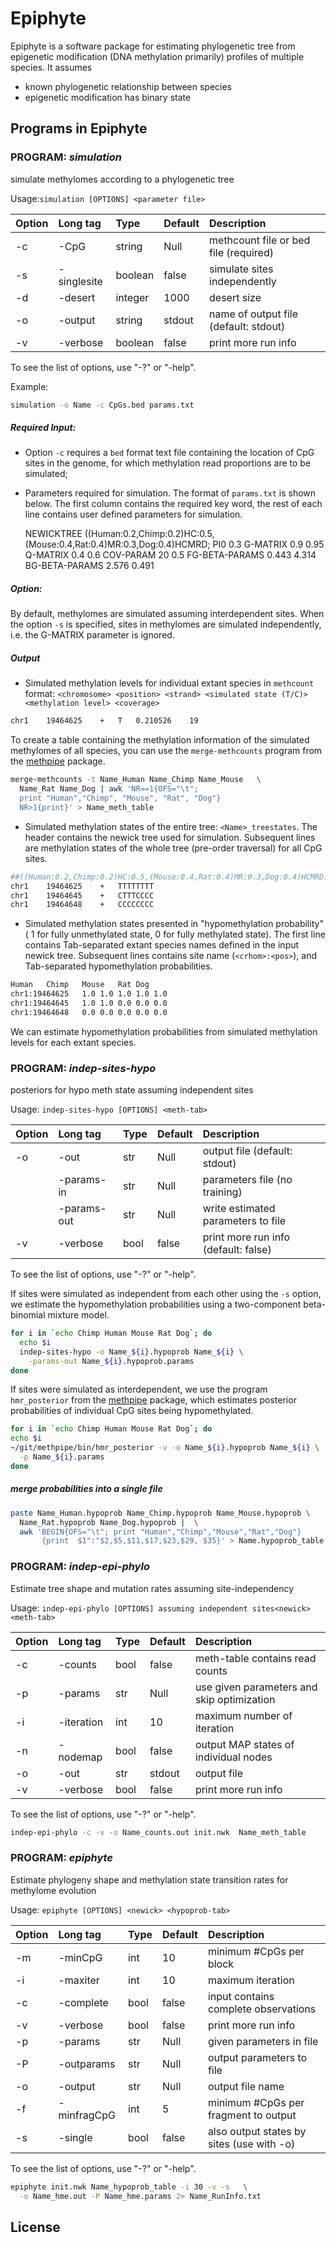 # Epiphyte

Epiphyte is a software package for estimating phylogenetic tree from epigenetic modification (DNA methylation primarily) profiles of multiple species. It assumes

  - known phylogenetic relationship between species
  - epigenetic modification has binary state

## Programs in Epiphyte

### PROGRAM: *simulation*
simulate methylomes according to a phylogenetic tree

Usage:`simulation [OPTIONS] <parameter file>`

|Option| Long tag   | Type   | Default | Description |
| ---- | :--------- |:-------| :-------| :---------- |
| -c   | -CpG       | string | Null    | methcount file or bed file (required) |
| -s   | -singlesite|boolean | false   | simulate sites independently |
| -d   | -desert    |integer | 1000    | desert size|
| -o   | -output    |string  | stdout    | name of output file (default: stdout)|
| -v   | -verbose   |boolean | false   | print more run info |

To see the list of options, use "-?" or "-help".

Example:
```sh
simulation -o Name -c CpGs.bed params.txt
```
##### Required Input:
 - Option `-c` requires a `bed` format text file containing the location of CpG
 sites in the genome, for which methylation read proportions are to be simulated;
 - Parameters required for simulation. The format of `params.txt` is shown
 below. The first column contains the required key word, the rest of each line
 contains user defined parameters for simulation.


    NEWICKTREE  ((Human:0.2,Chimp:0.2)HC:0.5,(Mouse:0.4,Rat:0.4)MR:0.3,Dog:0.4)HCMRD;
    PI0	0.3
    G-MATRIX  0.9 0.95
    Q-MATRIX  0.4 0.6
    COV-PARAM 20  0.5
    FG-BETA-PARAMS  0.443 4.314
    BG-BETA-PARAMS  2.576 0.491

##### Option:

By default, methylomes are simulated assuming interdependent sites. When the
option `-s` is specified, sites in methylomes are simulated independently,
i.e. the G-MATRIX parameter is ignored.

##### Output
- Simulated methylation levels for individual extant species in `methcount`
format: ``<chromosome> <position> <strand> <simulated state (T/C)>
<methylation level> <coverage>``
```sh    
chr1	19464625	+	T	0.210526	19
```
To create a table containing the methylation information of the simulated
methylomes of all species, you can use the `merge-methcounts` program from the
[methpipe] package.
```sh
merge-methcounts -t Name_Human Name_Chimp Name_Mouse   \
  Name_Rat Name_Dog | awk 'NR==1{OFS="\t";
  print "Human","Chimp", "Mouse", "Rat", "Dog"}
  NR>1{print}' > Name_meth_table
```
- Simulated methylation states of the entire tree: ``<Name>_treestates``. The
header contains the newick tree used for simulation. Subsequent lines are
methylation states of the whole tree (pre-order traversal) for all CpG sites.
```sh
##((Human:0.2,Chimp:0.2)HC:0.5,(Mouse:0.4,Rat:0.4)MR:0.3,Dog:0.4)HCMRD:0;
chr1	19464625	+	TTTTTTTT
chr1	19464645	+	CTTTCCCC
chr1	19464648	+	CCCCCCCC
```

- Simulated methylation states presented in "hypomethylation probability" (
1 for fully unmethylated state, 0 for fully methylated state). The first line
contains Tab-separated extant species names defined in the input newick tree.
Subsequent lines contains site name (`<crhom>:<pos>`), and Tab-separated
hypomethylation probabilities.
```sh
Human	Chimp	Mouse	Rat	Dog
chr1:19464625	1.0	1.0	1.0	1.0	1.0
chr1:19464645	1.0	1.0	0.0	0.0	0.0
chr1:19464648	0.0	0.0	0.0	0.0	0.0
```


We can estimate hypomethylation probabilities from simulated methylation levels
for each extant species.
### PROGRAM: *indep-sites-hypo*
posteriors for hypo meth state assuming independent sites

Usage: ```indep-sites-hypo [OPTIONS] <meth-tab>```


|Option| Long tag   | Type    | Default | Description |
| ---- | :--------- |:--------| :-------| :---------- |
| -o   | -out       |str  | Null    | output file (default: stdout) |
|      | -params-in |str   | Null    | parameters file (no training) |
|      | -params-out|str   | Null    | write estimated parameters to file |
| -v   | -verbose   |bool  | false   | print more run info (default: false) |

To see the list of options, use "-?" or "-help".


If sites were simulated as independent from each other using the `-s` option,
we estimate the hypomethylation probabilities using a two-component
beta-binomial mixture model.
```sh
for i in `echo Chimp Human Mouse Rat Dog`; do
  echo $i
  indep-sites-hypo -o Name_${i}.hypoprob Name_${i} \
    -params-out Name_${i}.hypoprob.params
done
```

If sites were simulated as interdependent, we use the program `hmr_posterior`
from the [methpipe] package, which estimates posterior probabilities of
individual CpG sites being hypomethylated.
```sh
for i in `echo Chimp Human Mouse Rat Dog`; do
echo $i
~/git/methpipe/bin/hmr_posterior -v -o Name_${i}.hypoprob Name_${i} \
  -p Name_${i}.params
done
```

##### merge probabilities into a single file
```sh
paste Name_Human.hypoprob Name_Chimp.hypoprob Name_Mouse.hypoprob \
  Name_Rat.hypoprob Name_Dog.hypoprob |  \
  awk 'BEGIN{OFS="\t"; print "Human","Chimp","Mouse","Rat","Dog"}
       {print  $1":"$2,$5,$11,$17,$23,$29, $35}' > Name.hypoprob_table
```


### PROGRAM: *indep-epi-phylo*

Estimate tree shape and mutation rates assuming site-independency

Usage: ``indep-epi-phylo [OPTIONS] assuming independent sites<newick> <meth-tab>``

|Option| Long tag    | Type| Default | Description |
| ---- | :---------- |:----| :-------| :---------- |  
| -c   | -counts    | bool | false   | meth-table contains read counts |
| -p   | -params    | str  | Null    | use given parameters and skip optimization |
|  -i  | -iteration | int | 10      | maximum number of iteration  
|  -n  | -nodemap   | bool | false   | output MAP states of individual nodes|
|  -o  | -out       | str  | stdout  | output file |
|  -v  | -verbose   | bool | false   | print more run info |

To see the list of options, use "-?" or "-help".


```sh
indep-epi-phylo -c -v -o Name_counts.out init.nwk  Name_meth_table
```

### PROGRAM: *epiphyte*
Estimate phylogeny shape and methylation state transition rates for methylome
evolution

Usage: ``epiphyte [OPTIONS] <newick> <hypoprob-tab>``

|Option| Long tag    | Type| Default | Description |
| ---- | :---------- |:---- | :-------| :---------- |  
|  -m  | -minCpG     |int | 10 | minimum #CpGs per block|
|  -i  | -maxiter    |int  | 10 | maximum iteration|
|  -c  | -complete   |bool | false| input contains complete observations |
|  -v  | -verbose    |bool | false | print more run info |
|  -p  | -params     |str  | Null  | given parameters in file |
|  -P  | -outparams  |str  | Null  | output parameters to file |
|  -o  | -output     |str  | Null  | output file name |
|  -f  | -minfragCpG |int  | 5 | minimum #CpGs per fragment to output   |
|  -s  | -single     |bool | false | also output states by sites (use with -o)|

To see the list of options, use "-?" or "-help".

```sh
epiphyte init.nwk Name_hypoprob_table -i 30 -v -s   \
  -o Name_hme.out -P Name_hme.params 2> Name_RunInfo.txt
```
License
----



[//]: # (These are reference links used in the body of this note and get stripped out when the markdown processor does its job. There is no need to format nicely because it shouldn't be seen. Thanks SO - http://stackoverflow.com/questions/4823468/store-comments-in-markdown-syntax)

   [methpipe]:<https://github.com/smithlabcode/methpipe>
